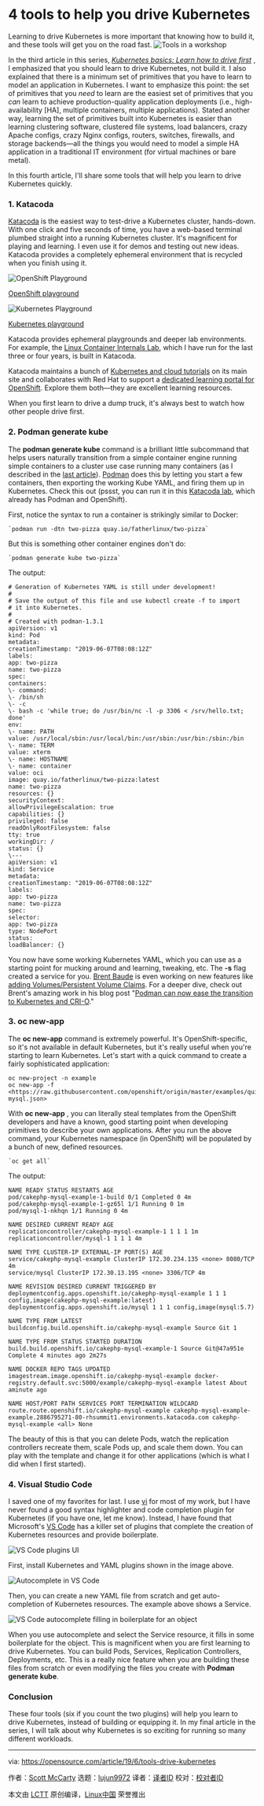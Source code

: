 [#]: collector: (lujun9972)
[#]: translator: (wxy)
[#]: reviewer: ( )
[#]: publisher: ( )
[#]: url: ( )
[#]: subject: (4 tools to help you drive Kubernetes)
[#]: via: (https://opensource.com/article/19/6/tools-drive-kubernetes)
[#]: author: (Scott McCarty https://opensource.com/users/fatherlinux/users/fatherlinux/users/fatherlinux/users/fatherlinux)

4 tools to help you drive Kubernetes
======
Learning to drive Kubernetes is more important that knowing how to build
it, and these tools will get you on the road fast.
![Tools in a workshop][1]

In the third article in this series, _[Kubernetes basics: Learn how to drive first][2]_ , I emphasized that you should learn to drive Kubernetes, not build it. I also explained that there is a minimum set of primitives that you have to learn to model an application in Kubernetes. I want to emphasize this point: the set of primitives that you _need_ to learn are the easiest set of primitives that you _can_ learn to achieve production-quality application deployments (i.e., high-availability [HA], multiple containers, multiple applications). Stated another way, learning the set of primitives built into Kubernetes is easier than learning clustering software, clustered file systems, load balancers, crazy Apache configs, crazy Nginx configs, routers, switches, firewalls, and storage backends—all the things you would need to model a simple HA application in a traditional IT environment (for virtual machines or bare metal).

In this fourth article, I'll share some tools that will help you learn to drive Kubernetes quickly.

### 1\. Katacoda

[Katacoda][3] is the easiest way to test-drive a Kubernetes cluster, hands-down. With one click and five seconds of time, you have a web-based terminal plumbed straight into a running Kubernetes cluster. It's magnificent for playing and learning. I even use it for demos and testing out new ideas. Katacoda provides a completely ephemeral environment that is recycled when you finish using it.

![OpenShift Playground][4]

[OpenShift playground][5]

![Kubernetes Playground][6]

[Kubernetes playground][7]

Katacoda provides ephemeral playgrounds and deeper lab environments. For example, the [Linux Container Internals Lab][3], which I have run for the last three or four years, is built in Katacoda.

Katacoda maintains a bunch of [Kubernetes and cloud tutorials][8] on its main site and collaborates with Red Hat to support a [dedicated learning portal for OpenShift][9]. Explore them both—they are excellent learning resources.

When you first learn to drive a dump truck, it's always best to watch how other people drive first.

### 2\. Podman generate kube

The **podman generate kube** command is a brilliant little subcommand that helps users naturally transition from a simple container engine running simple containers to a cluster use case running many containers (as I described in the [last article][2]). [Podman][10] does this by letting you start a few containers, then exporting the working Kube YAML, and firing them up in Kubernetes. Check this out (pssst, you can run it in this [Katacoda lab][3], which already has Podman and OpenShift).

First, notice the syntax to run a container is strikingly similar to Docker:


```
`podman run -dtn two-pizza quay.io/fatherlinux/two-pizza`
```

But this is something other container engines don't do:


```
`podman generate kube two-pizza`
```

The output:


```
# Generation of Kubernetes YAML is still under development!
#
# Save the output of this file and use kubectl create -f to import
# it into Kubernetes.
#
# Created with podman-1.3.1
apiVersion: v1
kind: Pod
metadata:
creationTimestamp: "2019-06-07T08:08:12Z"
labels:
app: two-pizza
name: two-pizza
spec:
containers:
\- command:
\- /bin/sh
\- -c
\- bash -c 'while true; do /usr/bin/nc -l -p 3306 < /srv/hello.txt; done'
env:
\- name: PATH
value: /usr/local/sbin:/usr/local/bin:/usr/sbin:/usr/bin:/sbin:/bin
\- name: TERM
value: xterm
\- name: HOSTNAME
\- name: container
value: oci
image: quay.io/fatherlinux/two-pizza:latest
name: two-pizza
resources: {}
securityContext:
allowPrivilegeEscalation: true
capabilities: {}
privileged: false
readOnlyRootFilesystem: false
tty: true
workingDir: /
status: {}
\---
apiVersion: v1
kind: Service
metadata:
creationTimestamp: "2019-06-07T08:08:12Z"
labels:
app: two-pizza
name: two-pizza
spec:
selector:
app: two-pizza
type: NodePort
status:
loadBalancer: {}
```

You now have some working Kubernetes YAML, which you can use as a starting point for mucking around and learning, tweaking, etc. The **-s** flag created a service for you. [Brent Baude][11] is even working on new features like [adding Volumes/Persistent Volume Claims][12]. For a deeper dive, check out Brent's amazing work in his blog post "[Podman can now ease the transition to Kubernetes and CRI-O][13]."

### 3\. oc new-app

The **oc new-app** command is extremely powerful. It's OpenShift-specific, so it's not available in default Kubernetes, but it's really useful when you're starting to learn Kubernetes. Let's start with a quick command to create a fairly sophisticated application:


```
oc new-project -n example
oc new-app -f <https://raw.githubusercontent.com/openshift/origin/master/examples/quickstarts/cakephp-mysql.json>
```

With **oc new-app** , you can literally steal templates from the OpenShift developers and have a known, good starting point when developing primitives to describe your own applications. After you run the above command, your Kubernetes namespace (in OpenShift) will be populated by a bunch of new, defined resources.


```
`oc get all`
```

The output:


```
NAME READY STATUS RESTARTS AGE
pod/cakephp-mysql-example-1-build 0/1 Completed 0 4m
pod/cakephp-mysql-example-1-gz65l 1/1 Running 0 1m
pod/mysql-1-nkhqn 1/1 Running 0 4m

NAME DESIRED CURRENT READY AGE
replicationcontroller/cakephp-mysql-example-1 1 1 1 1m
replicationcontroller/mysql-1 1 1 1 4m

NAME TYPE CLUSTER-IP EXTERNAL-IP PORT(S) AGE
service/cakephp-mysql-example ClusterIP 172.30.234.135 <none> 8080/TCP 4m
service/mysql ClusterIP 172.30.13.195 <none> 3306/TCP 4m

NAME REVISION DESIRED CURRENT TRIGGERED BY
deploymentconfig.apps.openshift.io/cakephp-mysql-example 1 1 1 config,image(cakephp-mysql-example:latest)
deploymentconfig.apps.openshift.io/mysql 1 1 1 config,image(mysql:5.7)

NAME TYPE FROM LATEST
buildconfig.build.openshift.io/cakephp-mysql-example Source Git 1

NAME TYPE FROM STATUS STARTED DURATION
build.build.openshift.io/cakephp-mysql-example-1 Source Git@47a951e Complete 4 minutes ago 2m27s

NAME DOCKER REPO TAGS UPDATED
imagestream.image.openshift.io/cakephp-mysql-example docker-registry.default.svc:5000/example/cakephp-mysql-example latest About aminute ago

NAME HOST/PORT PATH SERVICES PORT TERMINATION WILDCARD
route.route.openshift.io/cakephp-mysql-example cakephp-mysql-example-example.2886795271-80-rhsummit1.environments.katacoda.com cakephp-mysql-example <all> None
```

The beauty of this is that you can delete Pods, watch the replication controllers recreate them, scale Pods up, and scale them down. You can play with the template and change it for other applications (which is what I did when I first started).

### 4\. Visual Studio Code

I saved one of my favorites for last. I use [vi][14] for most of my work, but I have never found a good syntax highlighter and code completion plugin for Kubernetes (if you have one, let me know). Instead, I have found that Microsoft's [VS Code][15] has a killer set of plugins that complete the creation of Kubernetes resources and provide boilerplate.

![VS Code plugins UI][16]

First, install Kubernetes and YAML plugins shown in the image above.

![Autocomplete in VS Code][17]

Then, you can create a new YAML file from scratch and get auto-completion of Kubernetes resources. The example above shows a Service.

![VS Code autocomplete filling in boilerplate for an object][18]

When you use autocomplete and select the Service resource, it fills in some boilerplate for the object. This is magnificent when you are first learning to drive Kubernetes. You can build Pods, Services, Replication Controllers, Deployments, etc. This is a really nice feature when you are building these files from scratch or even modifying the files you create with **Podman generate kube**.

### Conclusion

These four tools (six if you count the two plugins) will help you learn to drive Kubernetes, instead of building or equipping it. In my final article in the series, I will talk about why Kubernetes is so exciting for running so many different workloads.

--------------------------------------------------------------------------------

via: https://opensource.com/article/19/6/tools-drive-kubernetes

作者：[Scott McCarty][a]
选题：[lujun9972][b]
译者：[译者ID](https://github.com/译者ID)
校对：[校对者ID](https://github.com/校对者ID)

本文由 [LCTT](https://github.com/LCTT/TranslateProject) 原创编译，[Linux中国](https://linux.cn/) 荣誉推出

[a]: https://opensource.com/users/fatherlinux/users/fatherlinux/users/fatherlinux/users/fatherlinux
[b]: https://github.com/lujun9972
[1]: https://opensource.com/sites/default/files/styles/image-full-size/public/lead-images/tools_workshop_blue_mechanic.jpg?itok=4YXkCU-J (Tools in a workshop)
[2]: https://opensource.com/article/19/6/kubernetes-basics
[3]: https://learn.openshift.com/subsystems/container-internals-lab-2-0-part-1
[4]: https://opensource.com/sites/default/files/uploads/openshift-playground.png (OpenShift Playground)
[5]: https://learn.openshift.com/playgrounds/openshift311/
[6]: https://opensource.com/sites/default/files/uploads/kubernetes-playground.png (Kubernetes Playground)
[7]: https://katacoda.com/courses/kubernetes/playground
[8]: https://katacoda.com/learn
[9]: http://learn.openshift.com/
[10]: https://podman.io/
[11]: https://developers.redhat.com/blog/author/bbaude/
[12]: https://github.com/containers/libpod/issues/2303
[13]: https://developers.redhat.com/blog/2019/01/29/podman-kubernetes-yaml/
[14]: https://en.wikipedia.org/wiki/Vi
[15]: https://code.visualstudio.com/
[16]: https://opensource.com/sites/default/files/uploads/vscode_-_kubernetes_red_hat_-_plugins.png (VS Code plugins UI)
[17]: https://opensource.com/sites/default/files/uploads/vscode_-_kubernetes_service_-_autocomplete.png (Autocomplete in VS Code)
[18]: https://opensource.com/sites/default/files/uploads/vscode_-_kubernetes_service_-_boiler_plate.png (VS Code autocomplete filling in boilerplate for an object)
